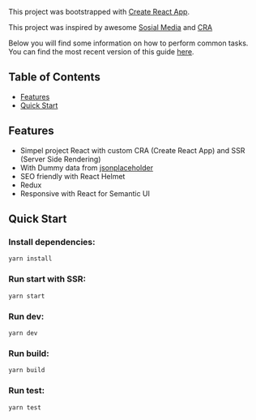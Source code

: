This project was bootstrapped with [Create React App](https://github.com/facebookincubator/create-react-app).

This project was inspired by awesome [Sosial Media](https://github.com/danangekal/sosial-media) and [CRA](https://github.com/cereallarceny/cra-ssr)

Below you will find some information on how to perform common tasks.<br>
You can find the most recent version of this guide [here](https://github.com/facebookincubator/create-react-app/blob/master/packages/react-scripts/template/README.md).

## Table of Contents
- [Features](#features)
- [Quick Start](#quick-start)

## Features
- Simpel project React with custom CRA (Create React App) and SSR (Server Side Rendering)
- With Dummy data from [jsonplaceholder](https://jsonplaceholder.typicode.com)
- SEO friendly with React Helmet
- Redux
- Responsive with React for Semantic UI

## Quick Start

### Install dependencies:
```
yarn install
```

### Run start with SSR:
```
yarn start
```

### Run dev:
```
yarn dev
```

### Run build:
```
yarn build
```

### Run test:
```
yarn test
```
